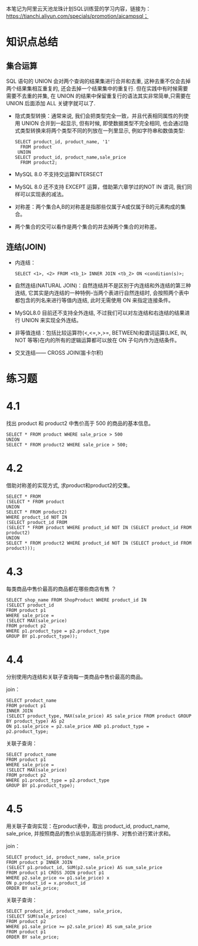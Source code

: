 本笔记为阿里云天池龙珠计划SQL训练营的学习内容，链接为：https://tianchi.aliyun.com/specials/promotion/aicampsql；

# 知识点总结

## 集合运算

SQL 语句的 UNION 会对两个查询的结果集进行合并和去重, 这种去重不仅会去掉两个结果集相互重复的, 还会去掉一个结果集中的重复行. 但在实践中有时候需要需要不去重的并集, 在 UNION 的结果中保留重复行的语法其实非常简单,只需要在 UNION 后面添加 ALL 关键字就可以了.

- 隐式类型转换：通常来说, 我们会把类型完全一致，并且代表相同属性的列使用 UNION 合并到一起显示, 但有时候, 即使数据类型不完全相同, 也会通过隐式类型转换来将两个类型不同的列放在一列里显示, 例如字符串和数值类型:

      SELECT product_id, product_name, '1'
        FROM product
       UNION
      SELECT product_id, product_name,sale_price
        FROM product2;

- MySQL 8.0 不支持交运算INTERSECT
- MySQL 8.0 还不支持 EXCEPT 运算，借助第六章学过的NOT IN 谓词, 我们同样可以实现表的减法。
- 对称差：两个集合A,B的对称差是指那些仅属于A或仅属于B的元素构成的集合。
- 两个集合的交可以看作是两个集合的并去掉两个集合的对称差。

## 连结(JOIN)

- 内连结：

      SELECT <1>, <2> FROM <tb_1> INNER JOIN <tb_2> ON <condition(s)>;
      
- 自然连结(NATURAL JOIN)：自然连结并不是区别于内连结和外连结的第三种连结, 它其实是内连结的一种特例–当两个表进行自然连结时, 会按照两个表中都包含的列名来进行等值内连结, 此时无需使用 ON 来指定连接条件。
- MySQL8.0 目前还不支持全外连结, 不过我们可以对左连结和右连结的结果进行 UNION 来实现全外连结。
- 非等值连结：包括比较运算符(<,<=,>,>=, BETWEEN)和谓词运算(LIKE, IN, NOT 等等)在内的所有的逻辑运算都可以放在 ON 子句内作为连结条件。
- 交叉连结—— CROSS JOIN(笛卡尔积)

# 练习题

# 4.1 

找出 product 和 product2 中售价高于 500 的商品的基本信息。

    SELECT * FROM product WHERE sale_price > 500 
    UNION 
    SELECT * FROM product2 WHERE sale_price > 500;

# 4.2

借助对称差的实现方式, 求product和product2的交集。

    SELECT * FROM
    (SELECT * FROM product
    UNION 
    SELECT * FROM product2)
    WHERE product_id NOT IN 
    (SELECT product_id FROM
    (SELECT * FROM product WHERE product_id NOT IN (SELECT product_id FROM product2)
    UNION
    SELECT * FROM product2 WHERE product_id NOT IN (SELECT product_id FROM product)));

# 4.3

每类商品中售价最高的商品都在哪些商店有售 ？

    SELECT shop_name FROM ShopProduct WHERE product_id IN
    (SELECT product_id 
    FROM product p1 
    WHERE sale_price = 
    (SELECT MAX(sale_price) 
    FROM product p2 
    WHERE p1.product_type = p2.product_type 
    GROUP BY p1.product_type));

# 4.4

分别使用内连结和关联子查询每一类商品中售价最高的商品。

join：

    SELECT product_name
    FROM product p1
    INNER JOIN 
    (SELECT product_type, MAX(sale_price) AS sale_price FROM product GROUP BY product_type) AS p2
    ON p1.sale_price = p2.sale_price AND p1.product_type = p2.product_type;

关联子查询：

    SELECT product_name
    FROM product p1 
    WHERE sale_price = 
    (SELECT MAX(sale_price) 
    FROM product p2 
    WHERE p1.product_type = p2.product_type 
    GROUP BY p1.product_type);

# 4.5

用关联子查询实现：在product表中，取出 product_id, product_name, sale_price, 并按照商品的售价从低到高进行排序、对售价进行累计求和。

join：

    SELECT product_id, product_name, sale_price 
    FROM product p INNER JOIN 
    (SELECT p1.product_id, SUM(p2.sale_price) AS sum_sale_price 
    FROM product p1 CROSS JOIN product p1 
    WHERE p2.sale_price <= p1.sale_price) x
    ON p.product_id = x.product_id
    ORDER BY sale_price;

关联子查询：

    SELECT product_id, product_name, sale_price, 
    (SELECT SUM(sale_price) 
    FROM product p2 
    WHERE p1.sale_price >= p2.sale_price) AS sum_sale_price
    FROM product p1 
    ORDER BY sale_price;
